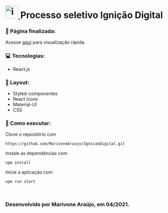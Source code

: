 # <a href="https://www.ignicaodigital.com.br/" target="_blank"> <img src="https://media-exp1.licdn.com/dms/image/C4E0BAQEreg0ZV1juRw/company-logo_200_200/0/1548156414071?e=2159024400&v=beta&t=kbO6T8o2miAMhr5dtqrGOEm8AtDs4CjIKbpIC-g9LQs" alt="ignicaoDigital" width="40" height="40"/> </a> Processo seletivo Ignição Digital 

### 📃 Página finalizada:
Acesse [ aqui](https://marivone-araujo-id.surge.sh/) para visualização rápida.

### 💻 Tecnologias:
- React.js

### 🎨 Layout:
- Styled-componentes
- React Icons
- Material-UI
- CSS

### 🔨 Como executar:
Clone o repositório com
```
https://github.com/MarivoneAraujo/IgnicaoDigital.git
```
Instale as dependências com
```
npm install
```
Inicie a aplicação com
```
npm run start
```
<br/>

### Desenvolvido por Marivone Araújo, em 04/2021.
